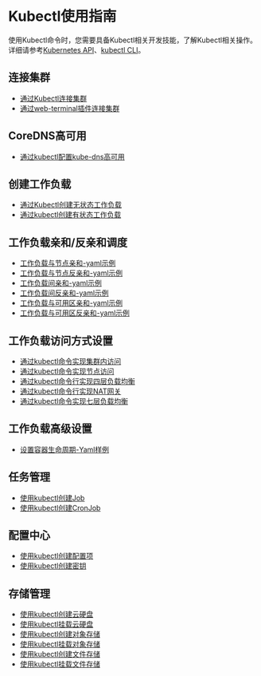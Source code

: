 # Kubectl使用指南<a name="cce_01_0023"></a>

使用Kubectl命令时，您需要具备Kubectl相关开发技能，了解Kubectl相关操作。详细请参考[Kubernetes API](https://kubernetes.io/docs/concepts/overview/kubernetes-api/)、[kubectl CLI](https://kubernetes.io/docs/reference/kubectl/overview/)。

## 连接集群<a name="section223415528535"></a>

-   [通过Kubectl连接集群](通过kubectl或web-terminal插件连接CCE集群.md)
-   [通过web-terminal插件连接集群](web-terminal.md)

## CoreDNS高可用<a name="section4965217185418"></a>

-   [通过kubectl配置kube-dns高可用](通过kubectl配置kube-dns-CoreDNS高可用.md)

## 创建工作负载<a name="section81661268550"></a>

-   [通过Kubectl创建无状态工作负载](创建无状态负载(Deployment).md#section155246177178)
-   [通过kubectl创建有状态工作负载](创建有状态负载(StatefulSet).md#section113441881214)

## 工作负载亲和/反亲和调度<a name="section1294518341552"></a>

-   [工作负载与节点亲和-yaml示例](工作负载和节点的亲和性.md#section711574271117)
-   [工作负载与节点反亲和-yaml示例](工作负载和节点的反亲和性.md#section1361482522712)
-   [工作负载间亲和-yaml示例](工作负载间的亲和性.md#section5140193643912)
-   [工作负载间反亲和-yaml示例](工作负载间的反亲和性.md#section1894310152317)
-   [工作负载与可用区亲和-yaml示例](工作负载和可用区的亲和性.md#section4201420133117)
-   [工作负载与可用区反亲和-yaml示例](工作负载和可用区的反亲和性.md#section102822029173111)

## 工作负载访问方式设置<a name="section557132035713"></a>

-   [通过kubectl命令实现集群内访问](集群内访问(ClusterIP).md#section9813121512319)
-   [通过kubectl命令实现节点访问](节点访问(NodePort).md#section7114174773118)
-   [通过kubectl命令行实现四层负载均衡](负载均衡(LoadBalancer).md#section1984211714368)
-   [通过kubectl命令行实现NAT网关](DNAT网关(DNAT).md#section646312404363)
-   [通过kubectl命令实现七层负载均衡](通过Kubectl命令行创建Ingress.md)

## 工作负载高级设置<a name="section927251814582"></a>

-   [设置容器生命周期-Yaml样例](设置容器生命周期.md#section151181981167)

## 任务管理<a name="section1660674011584"></a>

-   [使用kubectl创建Job](创建普通任务(Job).md#section450152719412)
-   [使用kubectl创建CronJob](创建定时任务(CronJob).md#section13519162224919)

## 配置中心<a name="section12376151215916"></a>

-   [使用kubectl创建配置项](创建配置项.md#section639712716372)
-   [使用kubectl创建密钥](创建密钥.md#section821112149514)

## 存储管理<a name="section274418453590"></a>

-   [使用kubectl创建云硬盘](使用kubectl创建云硬盘.md)
-   [使用kubectl挂载云硬盘](使用kubectl部署使用云硬盘卷的工作负载.md)
-   [使用kubectl创建对象存储](使用kubectl创建对象存储.md)
-   [使用kubectl挂载对象存储](使用kubectl部署使用对象存储卷的工作负载.md)
-   [使用kubectl创建文件存储](使用kubectl创建文件存储.md)
-   [使用kubectl挂载文件存储](使用kubectl部署使用文件存储卷的工作负载.md)

